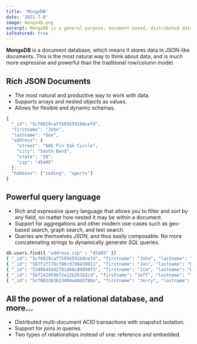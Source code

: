 ```yaml
---
title: 'MongoDB'
date: '2021-7-8'
image: mongodb.png
excerpt: MongoDB is a general purpose, document-based, distributed database built for modern application developers and for the cloud era.
isFeatured: true
---
```



**MongoDB** is a document database, which means it stores data in JSON-like documents. This is the most natural way to think about data, and is much more expressive and powerful than the traditional row/column model.



## Rich JSON Documents
- The most natural and productive way to work with data.
- Supports arrays and nested objects as values.
- Allows for flexible and dynamic schemas.

``` js
{
  "_id": "5cf0029caff5056591b0ce7d",
  "firstname": "John",
  "lastname": "Doe",
  "address": {
    "street": "606 Pin Oak Circle",
    "city": "South Bend",
    "state": "IN",
    "zip": "45405"
  },
  "hobbies": ["coding", "sports"]
}
```


## Powerful query language
- Rich and expressive query language that allows you to filter and sort by any field, no matter how nested it may be within a document.
- Support for aggregations and other modern use-cases such as geo-based search, graph search, and text search.
- Queries are themselves *JSON*, and thus easily composable. No more concatenating strings to dynamically generate *SQL* queries.

``` bash
db.users.find({ "address.zip" : "45405" })
{ "_id": "5cf0029caff5056591b0ce7d", "firstname": "John", "lastname": "Doe", "address": { "zip": "45405" } }
{ "_id": "507f1f77bcf86cd799439011", "firstname": "Jon", "lastname": "Davis", "address": { "zip": "45405" } }
{ "_id": "5349b4ddd2781d08c09890f3", "firstname": "Jim", "lastname": "White", "address": { "zip": "45405" } }
{ "_id": "5bf142459b72e12b2b1b2cd", "firstname": "Jeff", "lastname": "Taylor", "address": { "zip": "45405" } }
{ "_id": "5cf003283b23d04a40d5f88a", "firstname": "Jerry", "lastname": "Miller", "address": { "zip": "45405" } }
```


## All the power of a relational database, and more...
- Distributed multi-document ACID transactions with snapshot isolation.
- Support for joins in queries.
- Two types of relationships instead of one: reference and embedded.